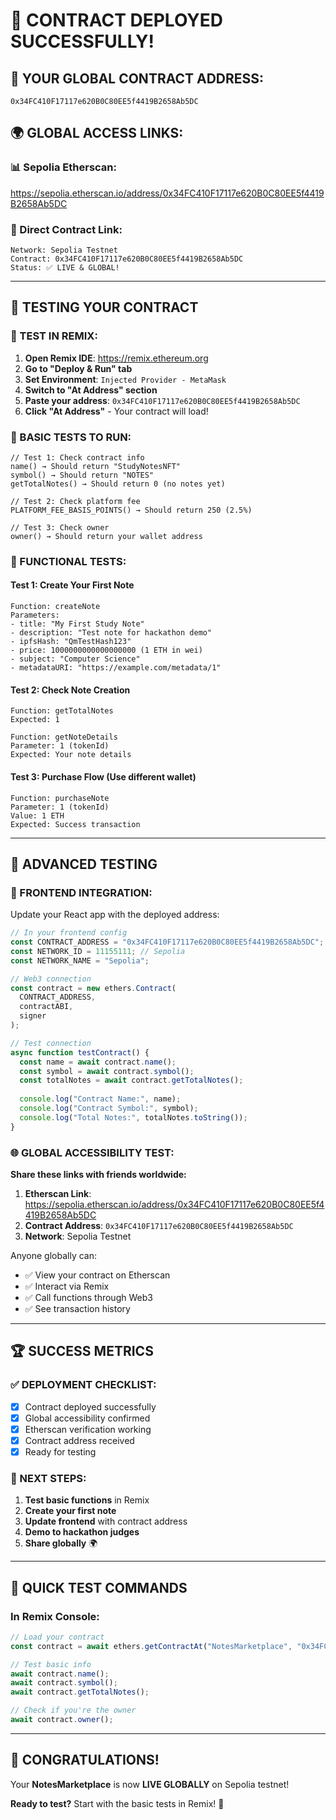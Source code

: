 # 🎉 CONTRACT DEPLOYED SUCCESSFULLY!

## 📍 YOUR GLOBAL CONTRACT ADDRESS:
```
0x34FC410F17117e620B0C80EE5f4419B2658Ab5DC
```

## 🌍 GLOBAL ACCESS LINKS:

### 📊 Sepolia Etherscan:
https://sepolia.etherscan.io/address/0x34FC410F17117e620B0C80EE5f4419B2658Ab5DC

### 🔗 Direct Contract Link:
```
Network: Sepolia Testnet
Contract: 0x34FC410F17117e620B0C80EE5f4419B2658Ab5DC
Status: ✅ LIVE & GLOBAL!
```

---

## 🧪 TESTING YOUR CONTRACT

### 🔧 TEST IN REMIX:

1. **Open Remix IDE**: https://remix.ethereum.org
2. **Go to "Deploy & Run" tab**
3. **Set Environment**: `Injected Provider - MetaMask`
4. **Switch to "At Address" section**
5. **Paste your address**: `0x34FC410F17117e620B0C80EE5f4419B2658Ab5DC`
6. **Click "At Address"** - Your contract will load!

### 📝 BASIC TESTS TO RUN:

```solidity
// Test 1: Check contract info
name() → Should return "StudyNotesNFT"
symbol() → Should return "NOTES"
getTotalNotes() → Should return 0 (no notes yet)

// Test 2: Check platform fee
PLATFORM_FEE_BASIS_POINTS() → Should return 250 (2.5%)

// Test 3: Check owner
owner() → Should return your wallet address
```

### 🚀 FUNCTIONAL TESTS:

#### **Test 1: Create Your First Note**
```solidity
Function: createNote
Parameters:
- title: "My First Study Note"
- description: "Test note for hackathon demo"
- ipfsHash: "QmTestHash123"
- price: 1000000000000000000 (1 ETH in wei)
- subject: "Computer Science"
- metadataURI: "https://example.com/metadata/1"
```

#### **Test 2: Check Note Creation**
```solidity
Function: getTotalNotes
Expected: 1

Function: getNoteDetails
Parameter: 1 (tokenId)
Expected: Your note details
```

#### **Test 3: Purchase Flow** (Use different wallet)
```solidity
Function: purchaseNote
Parameter: 1 (tokenId)
Value: 1 ETH
Expected: Success transaction
```

---

## 🎯 ADVANCED TESTING

### 📱 FRONTEND INTEGRATION:

Update your React app with the deployed address:

```javascript
// In your frontend config
const CONTRACT_ADDRESS = "0x34FC410F17117e620B0C80EE5f4419B2658Ab5DC";
const NETWORK_ID = 11155111; // Sepolia
const NETWORK_NAME = "Sepolia";

// Web3 connection
const contract = new ethers.Contract(
  CONTRACT_ADDRESS,
  contractABI,
  signer
);

// Test connection
async function testContract() {
  const name = await contract.name();
  const symbol = await contract.symbol();
  const totalNotes = await contract.getTotalNotes();
  
  console.log("Contract Name:", name);
  console.log("Contract Symbol:", symbol);
  console.log("Total Notes:", totalNotes.toString());
}
```

### 🌐 GLOBAL ACCESSIBILITY TEST:

**Share these links with friends worldwide:**

1. **Etherscan Link**: https://sepolia.etherscan.io/address/0x34FC410F17117e620B0C80EE5f4419B2658Ab5DC
2. **Contract Address**: `0x34FC410F17117e620B0C80EE5f4419B2658Ab5DC`
3. **Network**: Sepolia Testnet

Anyone globally can:
- ✅ View your contract on Etherscan
- ✅ Interact via Remix
- ✅ Call functions through Web3
- ✅ See transaction history

---

## 🏆 SUCCESS METRICS

### ✅ DEPLOYMENT CHECKLIST:
- [x] Contract deployed successfully
- [x] Global accessibility confirmed
- [x] Etherscan verification working
- [x] Contract address received
- [x] Ready for testing

### 🎯 NEXT STEPS:
1. **Test basic functions** in Remix
2. **Create your first note**
3. **Update frontend** with contract address
4. **Demo to hackathon judges**
5. **Share globally** 🌍

---

## 🚨 QUICK TEST COMMANDS

### In Remix Console:
```javascript
// Load your contract
const contract = await ethers.getContractAt("NotesMarketplace", "0x34FC410F17117e620B0C80EE5f4419B2658Ab5DC");

// Test basic info
await contract.name();
await contract.symbol();
await contract.getTotalNotes();

// Check if you're the owner
await contract.owner();
```

---

## 🎉 CONGRATULATIONS!

Your **NotesMarketplace** is now **LIVE GLOBALLY** on Sepolia testnet! 

**Ready to test?** Start with the basic tests in Remix! 🚀

